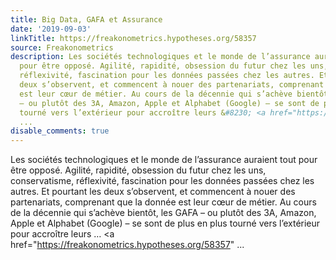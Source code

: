 ```yaml
---
title: Big Data, GAFA et Assurance
date: '2019-09-03'
linkTitle: https://freakonometrics.hypotheses.org/58357
source: Freakonometrics
description: Les sociétés technologiques et le monde de l’assurance auraient tout
  pour être opposé. Agilité, rapidité, obsession du futur chez les uns, conservatisme,
  réflexivité, fascination pour les données passées chez les autres. Et pourtant les
  deux s’observent, et commencent à nouer des partenariats, comprenant que la donnée
  est leur cœur de métier. Au cours de la décennie qui s’achève bientôt, les GAFA
  – ou plutôt des 3A, Amazon, Apple et Alphabet (Google) – se sont de plus en plus
  tourné vers l’extérieur pour accroître leurs &#8230; <a href="https://freakonometrics.hypotheses.org/58357"
  ...
disable_comments: true
---
```

Les sociétés technologiques et le monde de l’assurance auraient tout pour être opposé. Agilité, rapidité, obsession du futur chez les uns, conservatisme, réflexivité, fascination pour les données passées chez les autres. Et pourtant les deux s’observent, et commencent à nouer des partenariats, comprenant que la donnée est leur cœur de métier. Au cours de la décennie qui s’achève bientôt, les GAFA – ou plutôt des 3A, Amazon, Apple et Alphabet (Google) – se sont de plus en plus tourné vers l’extérieur pour accroître leurs &#8230; <a href="https://freakonometrics.hypotheses.org/58357" ...
